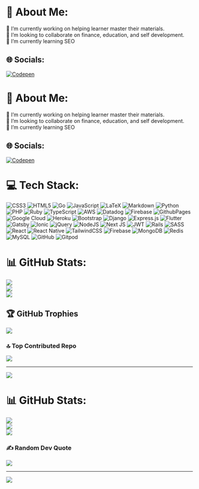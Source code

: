 # 💫 About Me:
🔭 I’m currently working on helping learner master their materials.<br>👯 I’m looking to collaborate on finance, education, and self development.<br>🌱 I’m currently learning SEO 


## 🌐 Socials:
[![Codepen](https://img.shields.io/badge/Codepen-000000?style=for-the-badge&logo=codepen&logoColor=white)](https://codepen.io/tickle-tickle) 

# 💫 About Me:
🔭 I’m currently working on helping learner master their materials.<br>👯 I’m looking to collaborate on finance, education, and self development.<br>🌱 I’m currently learning SEO


## 🌐 Socials:
[![Codepen](https://img.shields.io/badge/Codepen-000000?style=flate&logo=codepen&logoColor=white)](https://codepen.io/tickle-tickle) 

# 💻 Tech Stack:
![CSS3](https://img.shields.io/badge/css3-%231572B6.svg?style=flate&logo=css3&logoColor=white) ![HTML5](https://img.shields.io/badge/html5-%23E34F26.svg?style=flate&logo=html5&logoColor=white) ![Go](https://img.shields.io/badge/go-%2300ADD8.svg?style=flate&logo=go&logoColor=white) ![JavaScript](https://img.shields.io/badge/javascript-%23323330.svg?style=flate&logo=javascript&logoColor=%23F7DF1E) ![LaTeX](https://img.shields.io/badge/latex-%23008080.svg?style=flate&logo=latex&logoColor=white) ![Markdown](https://img.shields.io/badge/markdown-%23000000.svg?style=flate&logo=markdown&logoColor=white) ![Python](https://img.shields.io/badge/python-3670A0?style=flate&logo=python&logoColor=ffdd54) ![PHP](https://img.shields.io/badge/php-%23777BB4.svg?style=flate&logo=php&logoColor=white) ![Ruby](https://img.shields.io/badge/ruby-%23CC342D.svg?style=flate&logo=ruby&logoColor=white) ![TypeScript](https://img.shields.io/badge/typescript-%23007ACC.svg?style=flate&logo=typescript&logoColor=white) ![AWS](https://img.shields.io/badge/AWS-%23FF9900.svg?style=flate&logo=amazon-aws&logoColor=white) ![Datadog](https://img.shields.io/badge/datadog-%23632CA6.svg?style=flate&logo=datadog&logoColor=white) ![Firebase](https://img.shields.io/badge/firebase-%23039BE5.svg?style=flate&logo=firebase) ![GithubPages](https://img.shields.io/badge/github%20pages-121013?style=flate&logo=github&logoColor=white) ![Google Cloud](https://img.shields.io/badge/GoogleCloud-%234285F4.svg?style=flate&logo=google-cloud&logoColor=white) ![Heroku](https://img.shields.io/badge/heroku-%23430098.svg?style=flate&logo=heroku&logoColor=white) ![Bootstrap](https://img.shields.io/badge/bootstrap-%238511FA.svg?style=flate&logo=bootstrap&logoColor=white) ![Django](https://img.shields.io/badge/django-%23092E20.svg?style=flate&logo=django&logoColor=white) ![Express.js](https://img.shields.io/badge/express.js-%23404d59.svg?style=flate&logo=express&logoColor=%2361DAFB) ![Flutter](https://img.shields.io/badge/Flutter-%2302569B.svg?style=flate&logo=Flutter&logoColor=white) ![Gatsby](https://img.shields.io/badge/Gatsby-%23663399.svg?style=flate&logo=gatsby&logoColor=white) ![Ionic](https://img.shields.io/badge/Ionic-%233880FF.svg?style=flate&logo=Ionic&logoColor=white) ![jQuery](https://img.shields.io/badge/jquery-%230769AD.svg?style=flate&logo=jquery&logoColor=white) ![NodeJS](https://img.shields.io/badge/node.js-6DA55F?style=flate&logo=node.js&logoColor=white) ![Next JS](https://img.shields.io/badge/Next-black?style=flate&logo=next.js&logoColor=white) ![JWT](https://img.shields.io/badge/JWT-black?style=flate&logo=JSON%20web%20tokens) ![Rails](https://img.shields.io/badge/rails-%23CC0000.svg?style=flate&logo=ruby-on-rails&logoColor=white) ![SASS](https://img.shields.io/badge/SASS-hotpink.svg?style=flate&logo=SASS&logoColor=white) ![React](https://img.shields.io/badge/react-%2320232a.svg?style=flate&logo=react&logoColor=%2361DAFB) ![React Native](https://img.shields.io/badge/react_native-%2320232a.svg?style=flate&logo=react&logoColor=%2361DAFB) ![TailwindCSS](https://img.shields.io/badge/tailwindcss-%2338B2AC.svg?style=flate&logo=tailwind-css&logoColor=white) ![Firebase](https://img.shields.io/badge/firebase-a08021?style=flate&logo=firebase&logoColor=ffcd34) ![MongoDB](https://img.shields.io/badge/MongoDB-%234ea94b.svg?style=flate&logo=mongodb&logoColor=white) ![Redis](https://img.shields.io/badge/redis-%23DD0031.svg?style=flate&logo=redis&logoColor=white) ![MySQL](https://img.shields.io/badge/mysql-4479A1.svg?style=flate&logo=mysql&logoColor=white) ![GitHub](https://img.shields.io/badge/github-%23121011.svg?style=flate&logo=github&logoColor=white) ![Gitpod](https://img.shields.io/badge/gitpod-f06611.svg?style=flate&logo=gitpod&logoColor=white)

# 📊 GitHub Stats:
![](https://github-readme-stats.vercel.app/api?username=justanotherkevin&theme=dark&hide_border=true&include_all_commits=true&count_private=true)<br/>
![](https://github-readme-streak-stats.herokuapp.com/?user=justanotherkevin&theme=dark&hide_border=true)<br/>
![](https://github-readme-stats.vercel.app/api/top-langs/?username=justanotherkevin&theme=dark&hide_border=true&include_all_commits=true&count_private=true&layout=compact)

## 🏆 GitHub Trophies
![](https://github-profile-trophy.vercel.app/?username=justanotherkevin&theme=vue&no-frame=true&no-bg=true&margin-w=4)

### 🔝 Top Contributed Repo
![](https://github-contributor-stats.vercel.app/api?username=justanotherkevin&limit=5&theme=dark&combine_all_yearly_contributions=true)

---
[![](https://visitcount.itsvg.in/api?id=justanotherkevin&icon=5&color=1)](https://visitcount.itsvg.in)

<!-- Proudly created with GPRM ( https://gprm.itsvg.in ) -->

# 📊 GitHub Stats:
![](https://github-readme-stats.vercel.app/api?username=anotherkevin&theme=gruvbox&hide_border=true&include_all_commits=true&count_private=true)<br/>
![](https://github-readme-streak-stats.herokuapp.com/?user=anotherkevin&theme=gruvbox&hide_border=true)<br/>
![](https://github-readme-stats.vercel.app/api/top-langs/?username=anotherkevin&theme=gruvbox&hide_border=true&include_all_commits=true&count_private=true&layout=compact)

### ✍️ Random Dev Quote
![](https://quotes-github-readme.vercel.app/api?type=horizontal&theme=radical)

---
[![](https://visitcount.itsvg.in/api?id=anotherkevin&icon=0&color=0)](https://visitcount.itsvg.in)

<!-- Proudly created with GPRM ( https://gprm.itsvg.in ) -->
